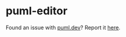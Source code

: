 # puml-editor

Found an issue with [puml.dev](https://puml.dev)? Report it [here](https://github.com/drewmrobson/puml-editor/issues).
